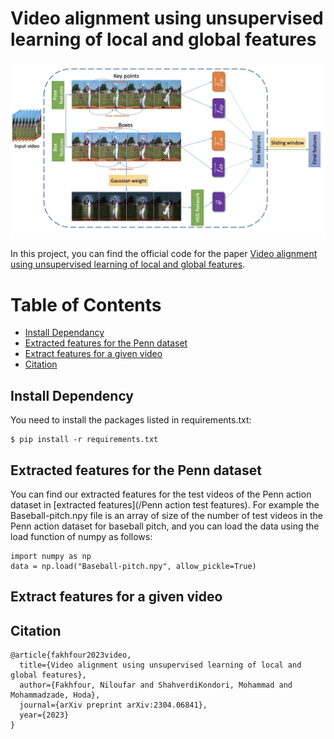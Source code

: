 # Video alignment using unsupervised learning of local and global features

![method image](Figures/method.png) 

In this project, you can find the official code for the paper [Video alignment using unsupervised learning of local and global features](https://arxiv.org/abs/2304.06841). 

Table of Contents
=================
  * [Install Dependancy](#install-dependency)
  * [Extracted features for the Penn dataset](#Extracted-features-for-the-Penn-dataset)
  * [Extract features for a given video](#Extract-features-for-a-given-video)
  * [Citation](#Citation)


## Install Dependency
You need to install the packages listed in requirements.txt:
```shell script
$ pip install -r requirements.txt
```

## Extracted features for the Penn dataset 
You can find our extracted features for the test videos of the Penn action dataset in [extracted features](/Penn action test features).
For example the Baseball-pitch.npy file is an array of size of the number of test videos in the Penn action dataset for baseball pitch, and you can load the data using the load function of numpy as follows: 
```shell script
import numpy as np
data = np.load("Baseball-pitch.npy", allow_pickle=True)
```

## Extract features for a given video

## Citation 

```
@article{fakhfour2023video,
  title={Video alignment using unsupervised learning of local and global features},
  author={Fakhfour, Niloufar and ShahverdiKondori, Mohammad and Mohammadzade, Hoda},
  journal={arXiv preprint arXiv:2304.06841},
  year={2023}
}
```

